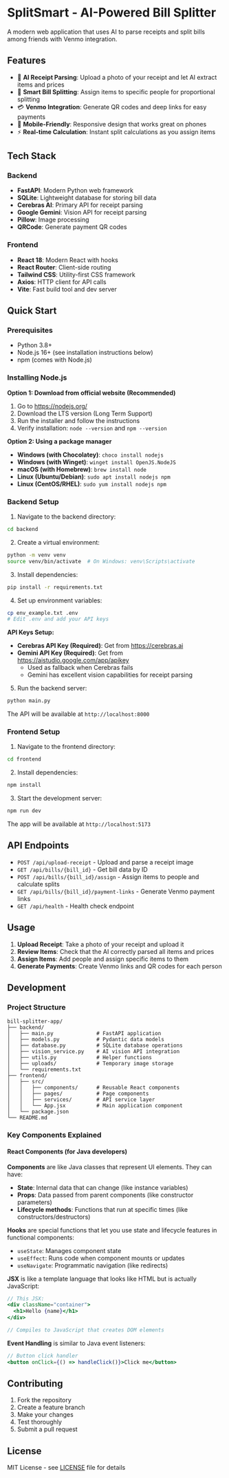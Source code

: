 # SplitSmart - AI-Powered Bill Splitter

A modern web application that uses AI to parse receipts and split bills among friends with Venmo integration.

## Features

- 📸 **AI Receipt Parsing**: Upload a photo of your receipt and let AI extract items and prices
- 👥 **Smart Bill Splitting**: Assign items to specific people for proportional splitting
- 💳 **Venmo Integration**: Generate QR codes and deep links for easy payments
- 📱 **Mobile-Friendly**: Responsive design that works great on phones
- ⚡ **Real-time Calculation**: Instant split calculations as you assign items

## Tech Stack

### Backend

- **FastAPI**: Modern Python web framework
- **SQLite**: Lightweight database for storing bill data
- **Cerebras AI**: Primary API for receipt parsing
- **Google Gemini**: Vision API for receipt parsing
- **Pillow**: Image processing
- **QRCode**: Generate payment QR codes

### Frontend

- **React 18**: Modern React with hooks
- **React Router**: Client-side routing
- **Tailwind CSS**: Utility-first CSS framework
- **Axios**: HTTP client for API calls
- **Vite**: Fast build tool and dev server

## Quick Start

### Prerequisites

- Python 3.8+
- Node.js 16+ (see installation instructions below)
- npm (comes with Node.js)

### Installing Node.js

**Option 1: Download from official website (Recommended)**

1. Go to https://nodejs.org/
2. Download the LTS version (Long Term Support)
3. Run the installer and follow the instructions
4. Verify installation: `node --version` and `npm --version`

**Option 2: Using a package manager**

- **Windows (with Chocolatey)**: `choco install nodejs`
- **Windows (with Winget)**: `winget install OpenJS.NodeJS`
- **macOS (with Homebrew)**: `brew install node`
- **Linux (Ubuntu/Debian)**: `sudo apt install nodejs npm`
- **Linux (CentOS/RHEL)**: `sudo yum install nodejs npm`

### Backend Setup

1. Navigate to the backend directory:

```bash
cd backend
```

2. Create a virtual environment:

```bash
python -m venv venv
source venv/bin/activate  # On Windows: venv\Scripts\activate
```

3. Install dependencies:

```bash
pip install -r requirements.txt
```

4. Set up environment variables:

```bash
cp env_example.txt .env
# Edit .env and add your API keys
```

**API Keys Setup:**

- **Cerebras API Key (Required)**: Get from https://cerebras.ai
- **Gemini API Key (Required)**: Get from https://aistudio.google.com/app/apikey
  - Used as fallback when Cerebras fails
  - Gemini has excellent vision capabilities for receipt parsing

5. Run the backend server:

```bash
python main.py
```

The API will be available at `http://localhost:8000`

### Frontend Setup

1. Navigate to the frontend directory:

```bash
cd frontend
```

2. Install dependencies:

```bash
npm install
```

3. Start the development server:

```bash
npm run dev
```

The app will be available at `http://localhost:5173`

## API Endpoints

- `POST /api/upload-receipt` - Upload and parse a receipt image
- `GET /api/bills/{bill_id}` - Get bill data by ID
- `POST /api/bills/{bill_id}/assign` - Assign items to people and calculate splits
- `GET /api/bills/{bill_id}/payment-links` - Generate Venmo payment links
- `GET /api/health` - Health check endpoint

## Usage

1. **Upload Receipt**: Take a photo of your receipt and upload it
2. **Review Items**: Check that the AI correctly parsed all items and prices
3. **Assign Items**: Add people and assign specific items to them
4. **Generate Payments**: Create Venmo links and QR codes for each person

## Development

### Project Structure

```
bill-splitter-app/
├── backend/
│   ├── main.py              # FastAPI application
│   ├── models.py            # Pydantic data models
│   ├── database.py          # SQLite database operations
│   ├── vision_service.py    # AI vision API integration
│   ├── utils.py             # Helper functions
│   ├── uploads/             # Temporary image storage
│   └── requirements.txt
├── frontend/
│   ├── src/
│   │   ├── components/      # Reusable React components
│   │   ├── pages/           # Page components
│   │   ├── services/        # API service layer
│   │   └── App.jsx          # Main application component
│   └── package.json
└── README.md
```

### Key Components Explained

#### React Components (for Java developers)

**Components** are like Java classes that represent UI elements. They can have:

- **State**: Internal data that can change (like instance variables)
- **Props**: Data passed from parent components (like constructor parameters)
- **Lifecycle methods**: Functions that run at specific times (like constructors/destructors)

**Hooks** are special functions that let you use state and lifecycle features in functional components:

- `useState`: Manages component state
- `useEffect`: Runs code when component mounts or updates
- `useNavigate`: Programmatic navigation (like redirects)

**JSX** is like a template language that looks like HTML but is actually JavaScript:

```jsx
// This JSX:
<div className="container">
  <h1>Hello {name}</h1>
</div>

// Compiles to JavaScript that creates DOM elements
```

**Event Handling** is similar to Java event listeners:

```jsx
// Button click handler
<button onClick={() => handleClick()}>Click me</button>
```

## Contributing

1. Fork the repository
2. Create a feature branch
3. Make your changes
4. Test thoroughly
5. Submit a pull request

## License

MIT License - see [LICENSE](LICENSE) file for details
